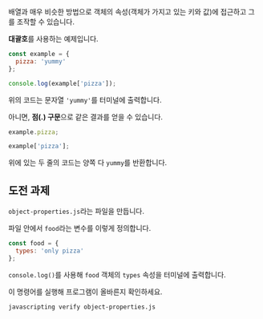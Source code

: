 배열과 매우 비슷한 방법으로 객체의 속성(객체가 가지고 있는 키와 값)에 접근하고 그를 조작할 수 있습니다.

**대괄호**를 사용하는 예제입니다.

```js
const example = {
  pizza: 'yummy'
};

console.log(example['pizza']);
```

위의 코드는 문자열 `'yummy'`를 터미널에 출력합니다.

아니면, **점(.) 구문**으로 같은 결과를 얻을 수 있습니다.

```js
example.pizza;

example['pizza'];
```

위에 있는 두 줄의 코드는 양쪽 다 `yummy`를 반환합니다.

## 도전 과제

`object-properties.js`라는 파일을 만듭니다.

파일 안에서 `food`라는 변수를 이렇게 정의합니다.

```js
const food = {
  types: 'only pizza'
};
```

`console.log()`를 사용해 `food` 객체의 `types` 속성을 터미널에 출력합니다.

이 명령어를 실행해 프로그램이 올바른지 확인하세요.

```bash
javascripting verify object-properties.js
```
